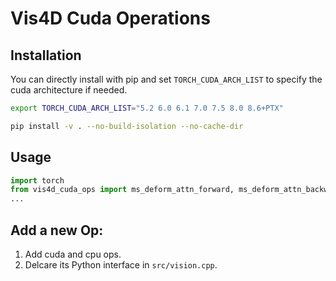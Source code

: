 # Vis4D Cuda Operations

## Installation

You can directly install with pip and set `TORCH_CUDA_ARCH_LIST` to specify the cuda architecture if needed.
```bash
export TORCH_CUDA_ARCH_LIST="5.2 6.0 6.1 7.0 7.5 8.0 8.6+PTX"

pip install -v . --no-build-isolation --no-cache-dir
```

## Usage
```python
import torch
from vis4d_cuda_ops import ms_deform_attn_forward, ms_deform_attn_backward
...
```

## Add a new Op:
1. Add cuda and cpu ops.
2. Delcare its Python interface in `src/vision.cpp`.
